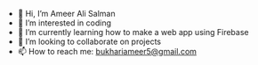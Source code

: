 - 👋 Hi, I’m Ameer Ali Salman
- 👀 I’m interested in coding
- 🌱 I’m currently learning how to make a web app using Firebase
- 💞️ I’m looking to collaborate on projects
- 📫 How to reach me: bukhariameer5@gmail.com

<!---
AmeerAliSalman/AmeerAliSalman is a ✨ special ✨ repository because its `README.md` (this file) appears on your GitHub profile.
You can click the Preview link to take a look at your changes.
--->
